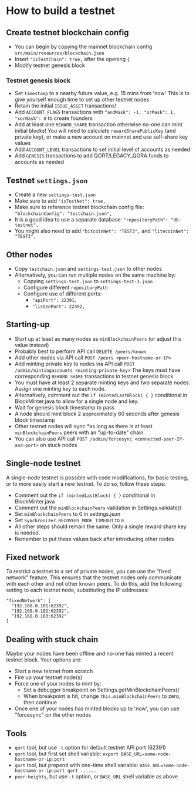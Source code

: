 # How to build a testnet

## Create testnet blockchain config

- You can begin by copying the mainnet blockchain config `src/main/resources/blockchain.json`
- Insert `"isTestChain": true,` after the opening `{`
- Modify testnet genesis block

### Testnet genesis block

- Set `timestamp` to a nearby future value, e.g. 15 mins from 'now'
	This is to give yourself enough time to set up other testnet nodes
- Retain the initial `ISSUE_ASSET` transactions!
- Add `ACCOUNT_FLAGS` transactions with `"andMask": -1, "orMask": 1, "xorMask": 0` to create founders
- Add at least one `REWARD_SHARE` transaction otherwise no-one can mint initial blocks!
	You will need to calculate `rewardSharePublicKey` (and private key),
	or make a new account on mainnet and use self-share key values
- Add `ACCOUNT_LEVEL` transactions to set initial level of accounts as needed
- Add `GENESIS` transactions to add QORT/LEGACY_QORA funds to accounts as needed

## Testnet `settings.json`

- Create a new `settings-test.json`
- Make sure to add `"isTestNet": true,`
- Make sure to reference testnet blockchain config file: `"blockchainConfig": "testchain.json",`
- It is a good idea to use a separate database: `"repositoryPath": "db-testnet",`
- You might also need to add `"bitcoinNet": "TEST3",` and `"litecoinNet": "TEST3",`

## Other nodes

- Copy `testchain.json` and `settings-test.json` to other nodes
- Alternatively, you can run multiple nodes on the same machine by:
	* Copying `settings-test.json` to `settings-test-1.json`
	* Configure different `repositoryPath`
	* Configure use of different ports:
		+ `"apiPort": 22391,`
		+ `"listenPort": 22392,`

## Starting-up

- Start up at least as many nodes as `minBlockchainPeers` (or adjust this value instead)
- Probably best to perform API call `DELETE /peers/known`
- Add other nodes via API call `POST /peers <peer-hostname-or-IP>`
- Add minting private key to nodes via API call `POST /admin/mintingaccounts <minting-private-key>`
    The keys must have corresponding `REWARD_SHARE` transactions in testnet genesis block
- You must have at least 2 separate minting keys and two separate nodes. Assign one minting key to each node.
- Alternatively, comment out the `if (mintedLastBlock) { }` conditional in BlockMinter.java to allow for a single node and key.
- Wait for genesis block timestamp to pass
- A node should mint block 2 approximately 60 seconds after genesis block timestamp
- Other testnet nodes will sync *as long as there is at least `minBlockchainPeers` peers with an "up-to-date" chain`
- You can also use API call `POST /admin/forcesync <connected-peer-IP-and-port>` on stuck nodes

## Single-node testnet

A single-node testnet is possible with code modifications, for basic testing, or to more easily start a new testnet.
To do so, follow these steps:
- Comment out the `if (mintedLastBlock) { }` conditional in BlockMinter.java
- Comment out the `minBlockchainPeers` validation in Settings.validate()
- Set `minBlockchainPeers` to 0 in settings.json
- Set `Synchronizer.RECOVERY_MODE_TIMEOUT` to `0`
- All other steps should remain the same. Only a single reward share key is needed.
- Remember to put these values back after introducing other nodes

## Fixed network

To restrict a testnet to a set of private nodes, you can use the "fixed network" feature.
This ensures that the testnet nodes only communicate with each other and not other known peers.
To do this, add the following setting to each testnet node, substituting the IP addresses:
```
"fixedNetwork": [
  "192.168.0.101:62392",
  "192.168.0.102:62392",
  "192.168.0.103:62392"
]
```

## Dealing with stuck chain

Maybe your nodes have been offline and no-one has minted a recent testnet block.
Your options are:

- Start a new testnet from scratch
- Fire up your testnet node(s)
- Force one of your nodes to mint by:
	+ Set a debugger breakpoint on Settings.getMinBlockchainPeers()
	+ When breakpoint is hit, change `this.minBlockchainPeers` to zero, then continue
- Once one of your nodes has minted blocks up to 'now', you can use "forcesync" on the other nodes

## Tools

- `qort` tool, but use `-t` option for default testnet API port (62391)
- `qort` tool, but first set shell variable: `export BASE_URL=some-node-hostname-or-ip:port`
- `qort` tool, but prepend with one-time shell variable: `BASE_URL=some-node-hostname-or-ip:port qort ......`
- `peer-heights`, but use `-t` option, or `BASE_URL` shell variable as above

